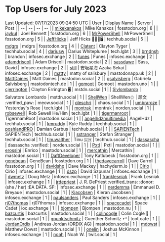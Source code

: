 # Top Users for July 2023
Last Updated: 07/17/2023 09:24:50 UTC
| User | Display Name | Server | Post |
| -- | -- | -- | -- |
| [mikekanakos](https://fosstodon.org/@mikekanakos) | Mike Kanakos | fosstodon.org | 8 |
| [jaykul](https://fosstodon.org/@jaykul) | Joel Bennett | fosstodon.org | 6 |
| [MrPowerShell](https://fosstodon.org/@MrPowerShell) | MrPowerShell | fosstodon.org | 5 |
| [JeffHicks](https://techhub.social/@JeffHicks) | Jeff Hicks 🐶🎼🍷🖥️ | techhub.social | 5 |
| [mdgrs](https://fosstodon.org/@mdgrs) | mdgrs | fosstodon.org | 4 |
| [Clatent](https://techhub.social/@Clatent) | Clayton Tyger | techhub.social | 4 |
| [dariusw](https://tech.lgbt/@dariusw) | Darius Whiteplume | tech.lgbt | 3 |
| [brndnsh](https://infosec.exchange/@brndnsh) | brandon | infosec.exchange | 2 |
| [funes](https://infosec.exchange/@funes) | Funes | infosec.exchange | 2 |
| [adamdriscoll](https://mastodon.social/@adamdriscoll) | Adam Driscoll | mastodon.social | 2 |
| [sassdawe](https://infosec.exchange/@sassdawe) | Sass, David | infosec.exchange | 2 |
| [still](https://infosec.exchange/@still) | 安坂星海 Azaka Sekai | infosec.exchange | 2 |
| [matty](https://mastodonapp.uk/@matty) | matty of salisbury | mastodonapp.uk | 2 |
| [MattDaines](https://mastodon.social/@MattDaines) | Matt Daines | mastodon.social | 2 |
| [gsalvisberg](https://mastodontech.de/@gsalvisberg) | Gabriela Salvisberg | mastodontech.de | 1 |
| [gomoot](https://mastodon.uno/@gomoot) | Gomoot | mastodon.uno | 1 |
| [cjerrington](https://mstdn.social/@cjerrington) | Clayton Errington 🖥️ | mstdn.social | 1 |
| [Slvlombardo](https://mstdn.social/@Slvlombardo) | Salvatore Lombardo | mstdn.social | 1 |
| [ShellWen](https://meow.social/@ShellWen) | ShellWen⚝ | 颉文 :verified_paw: | meow.social | 1 |
| [oleschri](https://chaos.social/@oleschri) |  | chaos.social | 1 |
| [umbraroze](https://tech.lgbt/@umbraroze) | Yesterday's Rose | tech.lgbt | 1 |
| [montrak](https://norden.social/@montrak) | montrak | norden.social | 1 |
| [robsewell](https://tech.lgbt/@robsewell) | Rob Sewell He/Him | tech.lgbt | 1 |
| [tigermanroot](https://mastodon.social/@tigermanroot) | TigermamRoot | mastodon.social | 1 |
| [angelhdzmultimedia](https://techhub.social/@angelhdzmultimedia) | AngelHdz | techhub.social | 1 |
| [kmruddy](https://techhub.social/@kmruddy) | Kyle Ruddy | techhub.social | 1 |
| [poshlandPRO](https://techhub.social/@poshlandPRO) | Damian Garbus | techhub.social | 1 |
| [SAPIENTech](https://techhub.social/@SAPIENTech) | SAPIENTech | techhub.social | 1 |
| [sstranger](https://techhub.social/@sstranger) | Stefan Stranger | techhub.social | 1 |
| [tinuwalther](https://techhub.social/@tinuwalther) | Tinu 🇨🇭 | techhub.social | 1 |
| [dassascha](https://norden.social/@dassascha) | dassascha :verified: | norden.social | 1 |
| [Pxtl](https://mastodon.social/@Pxtl) | Pxtl | mastodon.social | 1 |
| [erossini](https://mastodon.social/@erossini) | Enrico | mastodon.social | 1 |
| [mercathin](https://mastodon.social/@mercathin) | Mercathin | mastodon.social | 1 |
| [DaftDeveloper](https://fosstodon.org/@DaftDeveloper) | Tony Katlubeck | fosstodon.org | 1 |
| [genebean](https://fosstodon.org/@genebean) | GeneBean | fosstodon.org | 1 |
| [thedavecarroll](https://fosstodon.org/@thedavecarroll) | Dave Carroll | fosstodon.org | 1 |
| [davidshq](https://hachyderm.io/@davidshq) | Dave Mackey | hachyderm.io | 1 |
| [Cirio](https://infosec.exchange/@Cirio) | Cirio | infosec.exchange | 1 |
| [dszp](https://infosec.exchange/@dszp) | David Szpunar | infosec.exchange | 1 |
| [dwmetz](https://infosec.exchange/@dwmetz) | Doug Metz | infosec.exchange | 1 |
| [franklesniak](https://infosec.exchange/@franklesniak) | Frank Lesniak | infosec.exchange | 1 |
| [jrdepriest](https://infosec.exchange/@jrdepriest) | J. R. DePriest :verified_trans: :donor: (she / her) :EA DATA. SF: | infosec.exchange | 1 |
| [nerdemma](https://mastodon.social/@nerdemma) | Emmanuel D. Breyaue | mastodon.social | 1 |
| [Kjacobsen](https://infosec.exchange/@Kjacobsen) | Kieran Jacobsen | infosec.exchange | 1 |
| [paulsanders](https://infosec.exchange/@paulsanders) | Paul Sanders | infosec.exchange | 1 |
| [rj07thomas](https://infosec.exchange/@rj07thomas) | rj07thomas | infosec.exchange | 1 |
| [spacecadet](https://ioc.exchange/@spacecadet) | Space Cadet | ioc.exchange | 1 |
| [bjompen](https://mastodon.nu/@bjompen) | Bjompen | mastodon.nu | 1 |
| [bazcurtis](https://mastodon.social/@bazcurtis) | bazcurtis | mastodon.social | 1 |
| [colincogle](https://mastodon.social/@colincogle) | Colin Cogle 🔵 | mastodon.social | 1 |
| [gpunktschmitz](https://toot.cafe/@gpunktschmitz) | Guenther Schmitz ⏎ | toot.cafe | 1 |
| [JordanOrdix](https://mastodon.social/@JordanOrdix) | Andreas Jordan (ORDIX AG) | mastodon.social | 1 |
| [mdowst](https://mastodon.social/@mdowst) | Matthew Dowst | mastodon.social | 1 |
| [onelin](https://infosec.exchange/@onelin) | Joshua McKinnon | infosec.exchange | 1 |
| [noah](https://twit.social/@noah) | Noah W. | twit.social | 1 |

